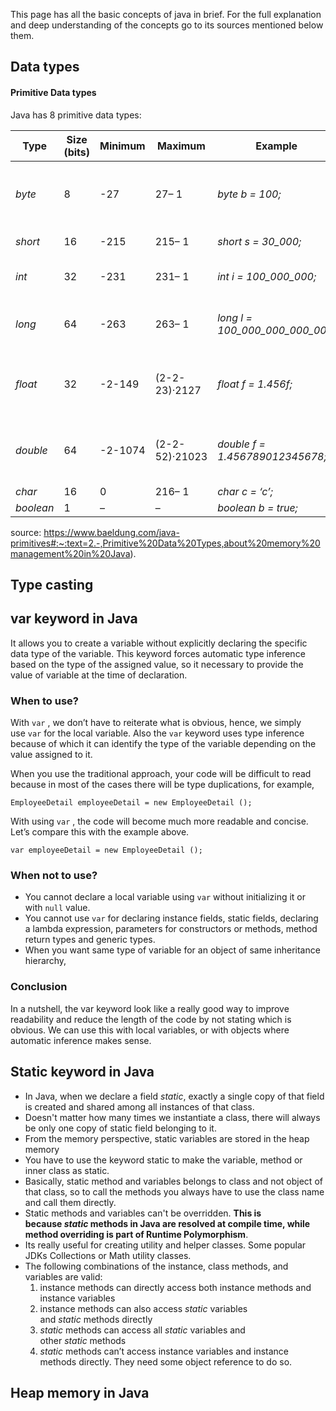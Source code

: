 This page has all the basic concepts of java in brief. For the full explanation and deep understanding of the concepts go to its sources mentioned below them.

## Data types

#### Primitive Data types

Java has 8 primitive data types:

| Type      | Size (bits) | Minimum | Maximum        | Example                         | notes                                            |
| --------- | ----------- | ------- | -------------- | ------------------------------- | ------------------------------------------------ |
| _byte_    | 8           | -27     | 27– 1          | _byte b = 100;_                 | a compact data type, great for conserving memory |
| _short_   | 16          | -215    | 215– 1         | _short s = 30_000;_             | larger than byte                                 |
| _int_     | 32          | -231    | 231– 1         | _int i = 100_000_000;_          | used for whole numbers                           |
| _long_    | 64          | -263    | 263– 1         | _long l = 100_000_000_000_000;_ | for representing long numbers                    |
| _float_   | 32          | -2-149  | (2-2-23)·2127  | _float f = 1.456f;_             | floating-point numbers with single precision     |
| _double_  | 64          | -2-1074 | (2-2-52)·21023 | _double f = 1.456789012345678;_ | floating-point numbers with double precision     |
| _char_    | 16          | 0       | 216– 1         | _char c = ‘c’;_                 |                                                  |
| _boolean_ | 1           | –       | –              | _boolean b = true;_             |                                                  |
source: https://www.baeldung.com/java-primitives#:~:text=2.-,Primitive%20Data%20Types,about%20memory%20management%20in%20Java).

## Type casting


## var keyword in Java

It allows you to create a variable without explicitly declaring the specific data type of the variable. This keyword forces automatic type inference based on the type of the assigned value, so it necessary to provide the value of variable at the time of declaration.

### When to use?

With `var` , we don’t have to reiterate what is obvious, hence, we simply use `var` for the local variable. Also the `var` keyword uses type inference because of which it can identify the type of the variable depending on the value assigned to it.

When you use the traditional approach, your code will be difficult to read because in most of the cases there will be type duplications, for example,

`EmployeeDetail employeeDetail = new EmployeeDetail ();`

With using `var` , the code will become much more readable and concise. Let’s compare this with the example above.

`var employeeDetail = new EmployeeDetail ();`

### When not to use?

* You cannot declare a local variable using `var` without initializing it or with `null` value.
* You cannot use `var` for declaring instance fields, static fields, declaring a lambda expression, parameters for constructors or methods, method return types and generic types.
* When you want same type of variable for an object of same inheritance hierarchy,

### Conclusion

In a nutshell, the var keyword look like a really good way to improve readability and reduce the length of the code by not stating which is obvious. We can use this with local variables, or with objects where automatic inference makes sense.


## Static keyword in Java

* In Java, when we declare a field _static_, exactly a single copy of that field is created and shared among all instances of that class.
* Doesn't matter how many times we instantiate a class, there will always be only one copy of static field belonging to it.
* From the memory perspective, static variables are stored in the heap memory
* You have to use the keyword static to make the variable, method or inner class as static.
* Basically, static method and variables belongs to class and not object of that class, so to call the methods you always have to use the class name and call them directly.
* Static methods and variables can't be overridden. **This is because _static_ methods in Java are resolved at compile time, while method overriding is part of Runtime Polymorphism**.
* Its really useful for creating utility and helper classes. Some popular JDKs Collections or Math utility classes.
* The following combinations of the instance, class methods, and variables are valid:
	1. instance methods can directly access both instance methods and instance variables
	2. instance methods can also access _static_ variables and _static_ methods directly
	3. _static_ methods can access all _static_ variables and other _static_ methods
	4. _static_ methods can’t access instance variables and instance methods directly. They need some object reference to do so.

## Heap memory in Java



